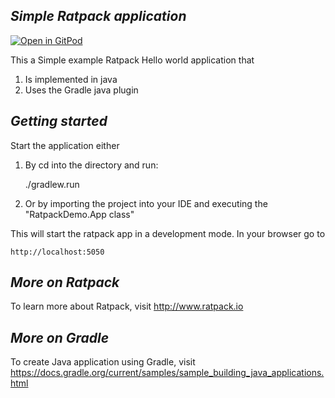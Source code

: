 ## _Simple Ratpack application_

[![Open in GitPod](https://gitpod.io/button/open-in-gitpod.svg)](https://gitpod.io/from-referrer/)

This a Simple example Ratpack Hello world application that
1. Is implemented in java
2. Uses the Gradle java plugin

## _Getting started_
Start the application either
1. By cd into the directory and run:


     ./gradlew.run


2. Or by importing the project into your IDE and executing the "RatpackDemo.App class"

This will start the ratpack app in a development mode. In your browser go to

    http://localhost:5050

## _More on Ratpack_

To learn more about Ratpack, visit http://www.ratpack.io

## _More on Gradle_

To create Java application using Gradle, visit
https://docs.gradle.org/current/samples/sample_building_java_applications.html